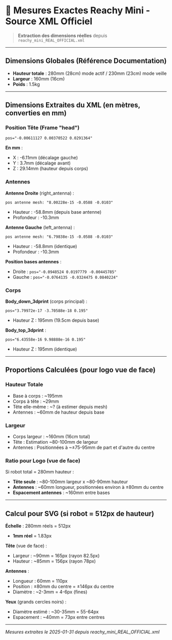 # 📏 Mesures Exactes Reachy Mini - Source XML Officiel

> **Extraction des dimensions réelles** depuis `reachy_mini_REAL_OFFICIAL.xml`

---

## Dimensions Globales (Référence Documentation)

- **Hauteur totale** : 280mm (28cm) mode actif / 230mm (23cm) mode veille
- **Largeur** : 160mm (16cm)
- **Poids** : 1.5kg

---

## Dimensions Extraites du XML (en mètres, converties en mm)

### Position Tête (Frame "head")
```
pos="-0.00611127 0.00370522 0.0291364"
```
**En mm** : 
- X : -6.11mm (décalage gauche)
- Y : 3.7mm (décalage avant)
- Z : 29.14mm (hauteur depuis corps)

### Antennes

**Antenne Droite** (right_antenna) :
```
pos antenne mesh: "8.00228e-15 -0.0588 -0.0103"
```
- Hauteur : -58.8mm (depuis base antenne)
- Profondeur : -10.3mm

**Antenne Gauche** (left_antenna) :
```
pos antenne mesh: "6.79838e-15 -0.0588 -0.0103"
```
- Hauteur : -58.8mm (identique)
- Profondeur : -10.3mm

**Position bases antennes** :
- Droite : `pos="-0.0948524 0.0197779 -0.00445785"`
- Gauche : `pos="-0.0764135 -0.0324475 0.0840224"`

### Corps

**Body_down_3dprint** (corps principal) :
```
pos="3.79972e-17 -3.70588e-18 0.195"
```
- Hauteur Z : 195mm (19.5cm depuis base)

**Body_top_3dprint** :
```
pos="6.43558e-16 9.98888e-16 0.195"
```
- Hauteur Z : 195mm (identique)

---

## Proportions Calculées (pour logo vue de face)

### Hauteur Totale
- Base à corps : ~195mm
- Corps à tête : ~29mm
- Tête elle-même : ~? (à estimer depuis mesh)
- Antennes : ~60mm de hauteur depuis base

### Largeur
- Corps largeur : ~160mm (16cm total)
- Tête : Estimation ~80-100mm de largeur
- Antennes : Positionnées à ~±75-95mm de part et d'autre du centre

### Ratio pour Logo (vue de face)

Si robot total = 280mm hauteur :
- **Tête seule** : ~80-100mm largeur x ~80-90mm hauteur
- **Antennes** : ~60mm longueur, positionnées environ à ±80mm du centre
- **Espacement antennes** : ~160mm entre bases

---

## Calcul pour SVG (si robot = 512px de hauteur)

**Échelle** : 280mm réels = 512px
- **1mm réel** = 1.83px

**Tête** (vue de face) :
- Largeur : ~90mm = 165px (rayon 82.5px)
- Hauteur : ~85mm = 156px (rayon 78px)

**Antennes** :
- Longueur : 60mm = 110px
- Position : ±80mm du centre = ±146px du centre
- Diamètre : ~2-3mm = 4-6px (fines)

**Yeux** (grands cercles noirs) :
- Diamètre estimé : ~30-35mm = 55-64px
- Espacement : ~40mm = 73px entre centres

---

*Mesures extraites le 2025-01-31 depuis reachy_mini_REAL_OFFICIAL.xml*

